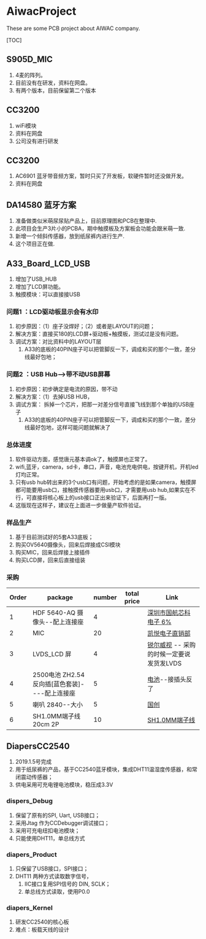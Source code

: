 # AiwacProject

These are some PCB project about AIWAC company.

[TOC]



## S905D_MIC
1. 4麦的阵列。
2. 目前没有在研发，资料在网盘。
3. 有两个版本，目前保留第二个版本
## CC3200
1. wiFi模块
2. 资料在网盘
3. 公司没有进行研发
## CC3200
1. AC6901 蓝牙带音频方案，暂时只买了开发板，软硬件暂时还没做开发。
2. 资料在网盘
## DA14580 蓝牙方案
1. 准备做类似米萌尿尿贴产品上，目前原理图和PCB在整理中.
2. 此项目会生产3片小的PCBA，期中触摸板及方案板会功能会跟米萌一致.
3. 新增一个倾斜传感器，放到纸尿裤内进行生产.
4. 这个项目正在做.
## A33_Board_LCD_USB
1. 增加了USB_HUB
2. 增加了LCD屏功能。
3. 触摸模块：可以直接接USB
### 问题1 ：LCD驱动板显示会有水印
1. 初步原因：（1）座子没焊好；（2）或者是LAYOUT的问题；
2. 解决方案：直接买180的LCD屏+驱动板+触摸板，测试过是没有问题。
3. 调试方案：对比资料中的LAYOUT层
   1. A33的底板的40PIN座子可以把管脚反一下，调成和买的那个一致，差分线最好包地；
### 问题2 ：USB Hub-->带不动USB屏幕
1. 初步原因：初步确定是电流的原因，带不动
2. 解决方案：（1）去掉USB HUB，
3. 调试方案： 拆掉一个芯片，把那一对差分信号直接飞线到那个单独的USB座子
   1. A33的底板的40PIN座子可以把管脚反一下，调成和买的那个一致，差分线最好包地，这样可能问题就解决了
### 总体进度
1. 软件驱动方面，感觉唐元基本调ok了，触摸屏也正常了。
2. wifi,蓝牙，camera，sd卡，串口，声音，电池充电供电，按键开机，开机led灯均正常。
3. 只有usb hub转出来的3个usb口有问题，开始考虑的是如果camera，触摸屏都可能要用usb口，接触摸传感器要用usb口，才需要用usb hub,如果实在不行，可直接将核心板上的usb接口正出来验证下，后面再打一版。
4. 这版现在这样子，建议在上面进一步做量产软件验证。
### 样品生产
1. 基于目前测试好的5套A33底板；
2. 购买OV5640摄像头，回来后焊接成CSI模块
3. 购买MIC，回来后焊接上接插件
4. 购买LCD屏，回来后直接组装
### 采购

| Order | package                                       | number | total price | Link                                                         |
| ----- | --------------------------------------------- | ------ | ----------- | ------------------------------------------------------------ |
| 1     | HDF 5640-AQ 摄像头--配上连接座                | 4      |             | [深圳市国航芯科电子 6% ](https://item.taobao.com/item.htm?spm=a1z10.3-c-s.w4002-16886023609.16.67b55eddaYQpcq&id=563285697358) |
| 2     | MIC                                           | 20     |             | [凯悦电子直销部](https://item.taobao.com/item.htm?spm=a230r.1.14.32.a7f52782W8YtYM&id=561132245409&ns=1&abbucket=18#detail) |
| 3     | LVDS_LCD 屏                                   | 4      |             | [锐尔威视](https://item.taobao.com/item.htm?spm=a1z09.2.0.0.47412e8dcDSi7m&id=565149242790&_u=u86c4nsd319) -- 采购的时候一定要说发货发LVDS |
| 4     | 2500电池 ZH2.54反向插[蓝色套装]----配上连接座 | 5      |             | [电池](https://item.taobao.com/item.htm?spm=a1z10.1-c-s.w137644-14907183885.20.6cfd356bfhkgXQ&id=41942218237)--接插头反了 |
| 5     | 喇叭 2840--大小                               | 5      |             | [国创](https://item.taobao.com/item.htm?id=541823569650&tracelogww=ltckbburl) |
| 6     | SH1.0MM端子线 20cm 2P                         | 10     |             | [SH1.0MM端子线 ](https://detail.tmall.com/item.htm?spm=a230r.1.14.6.6fff5e4ax88Mlt&id=552443539764&cm_id=140105335569ed55e27b&abbucket=11&skuId=3991875939611) |



## DiapersCC2540

1. 2019.1.5号完成
2. 用于纸尿裤的产品，基于CC2540蓝牙模块，集成DHT11温湿度传感器，和常闭震动传感器；
3. 供电采用可充电锂电池模块，稳压成3.3V

### dispers_Debug

1. 保留了原有的SPI, Uart, USB接口；
2. 采用Jtag 作为CCDebugger调试接口；
3. 采用可充电纽扣电池模块；
4. 只能使用DHT11，单总线方式

### diapers_Product

1. 只保留了USB接口，SPI接口；
2. DHT11 两种方式读取数字信号，
   1. IIC接口复用SPI信号的 DIN, SCLK；
   2. 单总线方式读取，使用P0.0

### diapers_Kernel

1. 研发CC2540的核心板
2. 难点：板载天线的设计